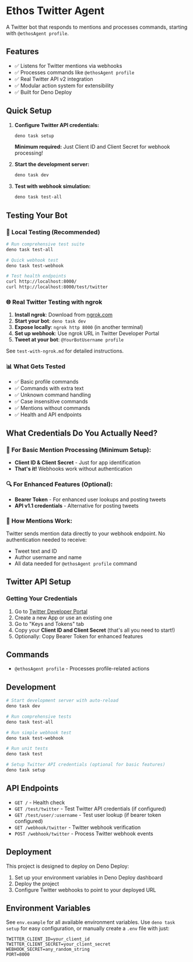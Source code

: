 # Ethos Twitter Agent

A Twitter bot that responds to mentions and processes commands, starting with `@ethosAgent profile`.

## Features

- ✅ Listens for Twitter mentions via webhooks
- ✅ Processes commands like `@ethosAgent profile`
- ✅ Real Twitter API v2 integration
- ✅ Modular action system for extensibility
- ✅ Built for Deno Deploy

## Quick Setup

1. **Configure Twitter API credentials:**
   ```bash
   deno task setup
   ```
   **Minimum required:** Just Client ID and Client Secret for webhook processing!

2. **Start the development server:**
   ```bash
   deno task dev
   ```

3. **Test with webhook simulation:**
   ```bash
   deno task test-all
   ```

## Testing Your Bot

### 🧪 **Local Testing (Recommended)**
```bash
# Run comprehensive test suite
deno task test-all

# Quick webhook test
deno task test-webhook

# Test health endpoints
curl http://localhost:8000/
curl http://localhost:8000/test/twitter
```

### 🌐 **Real Twitter Testing with ngrok**
1. **Install ngrok**: Download from [ngrok.com](https://ngrok.com/)
2. **Start your bot**: `deno task dev`
3. **Expose locally**: `ngrok http 8000` (in another terminal)
4. **Set up webhook**: Use ngrok URL in Twitter Developer Portal
5. **Tweet at your bot**: `@YourBotUsername profile`

See `test-with-ngrok.md` for detailed instructions.

### 📊 **What Gets Tested**
- ✅ Basic profile commands
- ✅ Commands with extra text
- ✅ Unknown command handling
- ✅ Case insensitive commands
- ✅ Mentions without commands
- ✅ Health and API endpoints

## What Credentials Do You Actually Need?

### 🎯 **For Basic Mention Processing (Minimum Setup):**
- **Client ID & Client Secret** - Just for app identification
- **That's it!** Webhooks work without authentication

### 🔍 **For Enhanced Features (Optional):**
- **Bearer Token** - For enhanced user lookups and posting tweets
- **API v1.1 credentials** - Alternative for posting tweets

### 📨 **How Mentions Work:**
Twitter sends mention data directly to your webhook endpoint. No authentication needed to receive:
- Tweet text and ID
- Author username and name  
- All data needed for `@ethosAgent profile` command

## Twitter API Setup

### Getting Your Credentials

1. Go to [Twitter Developer Portal](https://developer.twitter.com/en/portal/dashboard)
2. Create a new App or use an existing one
3. Go to "Keys and Tokens" tab
4. Copy your **Client ID and Client Secret** (that's all you need to start!)
5. Optionally: Copy Bearer Token for enhanced features

## Commands

- `@ethosAgent profile` - Processes profile-related actions

## Development

```bash
# Start development server with auto-reload
deno task dev

# Run comprehensive tests
deno task test-all

# Run simple webhook test
deno task test-webhook

# Run unit tests
deno task test

# Setup Twitter API credentials (optional for basic features)
deno task setup
```

## API Endpoints

- `GET /` - Health check
- `GET /test/twitter` - Test Twitter API credentials (if configured)
- `GET /test/user/:username` - Test user lookup (if bearer token configured)
- `GET /webhook/twitter` - Twitter webhook verification
- `POST /webhook/twitter` - Process Twitter webhook events

## Deployment

This project is designed to deploy on Deno Deploy:

1. Set up your environment variables in Deno Deploy dashboard
2. Deploy the project
3. Configure Twitter webhooks to point to your deployed URL

## Environment Variables

See `env.example` for all available environment variables. Use `deno task setup` for easy configuration, or manually create a `.env` file with just:

```
TWITTER_CLIENT_ID=your_client_id
TWITTER_CLIENT_SECRET=your_client_secret
WEBHOOK_SECRET=any_random_string
PORT=8000
``` 